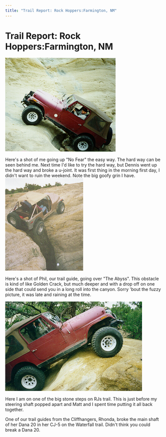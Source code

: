 ```yaml
---
title: "Trail Report: Rock Hoppers:Farmington, NM"
---
```

# Trail Report: Rock Hoppers:Farmington, NM

![Terry on No Fear](../../../img/terry/trail/cc197.jpg)

Here's a shot of me going up "No Fear" the easy way. The hard way can be seen behind me. Next time I'd like to try the hard way, but Dennis went up the hard way and broke a u-joint. It was first thing in the morning first day, I didn't want to ruin the weekend. Note the big goofy grin I have. ![Phil on The Abyss](../../../img/terry/trail/cc297.jpg)

Here's a shot of Phil, our trail guide, going over "The Abyss". This obstacle is kind of like Golden Crack, but much deeper and with a drop off on one side that could send you in a long roll into the canyon. Sorry 'bout the fuzzy picture, it was late and raining at the time. 

![Terry on RJs](../../../img/terry/trail/cc397.jpg)

Here I am on one of the big stone steps on RJs trail. This is just before my steering shaft popped apart and Matt and I spent time putting it all back together. 

One of our trail guides from the Cliffhangers, Rhonda, broke the main shaft of her Dana 20 in her CJ-5 on the Waterfall trail. Didn't think you could break a Dana 20.